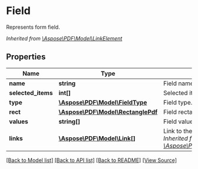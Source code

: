 # Field
Represents form field.

*Inherited from [\Aspose\PDF\Model\LinkElement](LinkElement.md)*
## Properties
Name | Type | Description | Notes
------------ | ------------- | ------------- | -------------
**name** | **string** | Field name. | [optional]
**selected_items** | **int[]** | Selected items. | [optional]
**type** | [**\Aspose\PDF\Model\FieldType**](FieldType.md) | Field type. | [optional]
**rect** | [**\Aspose\PDF\Model\RectanglePdf**](RectanglePdf.md) | Field rectangle. | [optional]
**values** | **string[]** | Field values. | 
**links** | [**\Aspose\PDF\Model\Link[]**](Link.md) | Link to the document.<br />*Inherited from [\Aspose\PDF\Model\LinkElement](LinkElement.md)* | [optional]

[[Back to Model list]](../README.md#documentation-for-models) [[Back to API list]](../README.md#documentation-for-api-endpoints) [[Back to README]](../README.md) [[View Source]](../src/Aspose/PDF/Model/Field.php)

